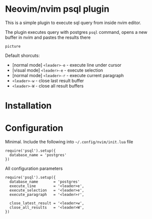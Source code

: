 # Neovim/nvim psql plugin

This is a simple plugin to execute sql query from inside nvim editor.

The plugin executes query with postgres `psql` command, opens a new buffer in nvim and pastes the results there

`picture`

Default shorcuts:
- [normal mode] `<leader>-e` - execute line under cursor
- [visual mode] `<leader>-e` - execute selection
- [normal mode] `<leader>-r` - execute current paragraph
- `<leader>-w` - close last result buffer
- `<leader>-W` - close all result buffers

# Installation

# Configuration

Minimal. Include the following into `~/.config/nvim/init.lua` file

```
require('psql').setup({
  database_name = 'postgres'
})
```

All configuration parameters

```
require('psql').setup({
  database_name       = 'postgres'
  execute_line        = '<leader>e',
  execute_selection   = '<leader>e',
  execute_paragraph   = '<leader>r',

  close_latest_result = '<leader>w',
  close_all_results   = '<leader>W',
})
```

